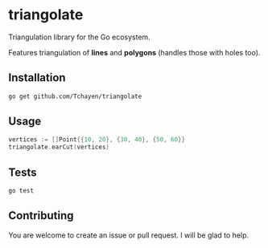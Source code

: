 # triangolate
Triangulation library for the Go ecosystem.

Features triangulation of **lines** and **polygons** (handles those with holes too).

## Installation
```bash
go get github.com/Tchayen/triangolate
```

## Usage
```go
vertices := []Point{{10, 20}, {30, 40}, {50, 60}}
triangolate.earCut(vertices)
```

## Tests
```bash
go test
```

## Contributing

You are welcome to create an issue or pull request. I will be glad to help.
